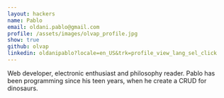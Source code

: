 ```yaml
---
layout: hackers
name: Pablo
email: oldani.pablo@gmail.com
profile: /assets/images/olvap_profile.jpg
show: true
github: olvap
linkedin: oldanipablo?locale=en_US&trk=profile_view_lang_sel_click
---
```

Web developer, electronic enthusiast and philosophy reader.
Pablo has been programming since his teen years, when he create
a CRUD for dinosaurs.
